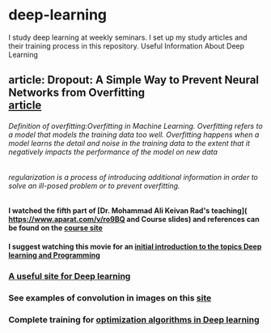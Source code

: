 # deep-learning
I study deep learning at weekly seminars. I set up my study articles and their training process in this repository. Useful Information About Deep Learning


##  article: Dropout: A Simple Way to Prevent Neural Networks from Overfitting <br> [article](http://jmlr.org/papers/volume15/srivastava14a.old/srivastava14a.pdf)
###### Definition of overfitting:Overfitting in Machine Learning. Overfitting refers to a model that models the training data too well. Overfitting happens when a model learns the detail and noise in the training data to the extent that it negatively impacts the performance of the model on new data
###### regularization is a process of introducing additional information in order to solve an ill-posed problem or to prevent overfitting.
####  I watched the fifth part of [Dr. Mohammad Ali Keivan Rad's teaching]( https://www.aparat.com/v/ro9BQ and Course slides) and references can be found on the [course site](http://ceit.aut.ac.ir/~keyvanrad/DL961.html)
####  I suggest watching this movie for an [initial introduction to the topics Deep learning and Programming](http://fdrs.ir/qiqz)
###  [A useful site for Deep learning](https://cs.stanford.edu/people/karpathy/convnetjs/)
###  See examples of convolution in images on this [site](http://aishack.in/tutorials/image-convolution-examples/)
###  Complete training for [optimization algorithms in Deep learning](http://ruder.io/optimizing-gradient-descent/)

